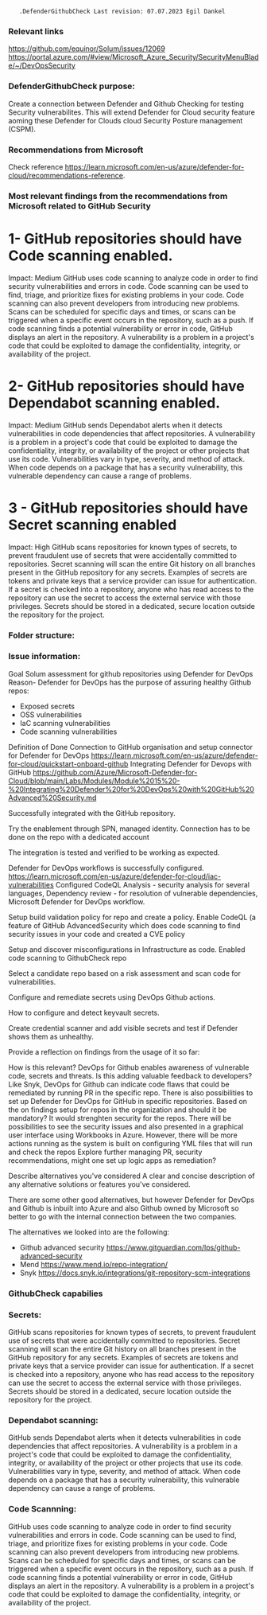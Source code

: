 `   .DefenderGithubCheck Last revision: 07.07.2023 Egil Dankel`

### Relevant links ### 
https://github.com/equinor/Solum/issues/12069
https://portal.azure.com/#view/Microsoft_Azure_Security/SecurityMenuBlade/~/DevOpsSecurity  

  
###   DefenderGithubCheck purpose: ###
Create a connection between Defender and Github Checking for testing Security vulnerabilites. This will extend Defender for Cloud security feature aoming these Defender for Clouds cloud Security Posture management (CSPM). 

### Recommendations from Microsoft ### 

Check reference https://learn.microsoft.com/en-us/azure/defender-for-cloud/recommendations-reference. 

### Most relevant findings from the recommendations from Microsoft related to GitHub Security ### 

# 1- GitHub repositories should have Code scanning enabled. #
Impact: Medium 
GitHub uses code scanning to analyze code in order to find security vulnerabilities and errors in code. Code scanning can be used to find, triage, and prioritize fixes for existing problems in your code. Code scanning can also prevent developers from introducing new problems. Scans can be scheduled for specific days and times, or scans can be triggered when a specific event occurs in the repository, such as a push. If code scanning finds a potential vulnerability or error in code, GitHub displays an alert in the repository. A vulnerability is a problem in a project's code that could be exploited to damage the confidentiality, integrity, or availability of the project.

# 2- GitHub repositories should have Dependabot scanning enabled. #
Impact: Medium
GitHub sends Dependabot alerts when it detects vulnerabilities in code dependencies that affect repositories. A vulnerability is a problem in a project's code that could be exploited to damage the confidentiality, integrity, or availability of the project or other projects that use its code. Vulnerabilities vary in type, severity, and method of attack. When code depends on a package that has a security vulnerability, this vulnerable dependency can cause a range of problems.

# 3 - GitHub repositories should have Secret scanning enabled #
Impact: High 
GitHub scans repositories for known types of secrets, to prevent fraudulent use of secrets that were accidentally committed to repositories. Secret scanning will scan the entire Git history on all branches present in the GitHub repository for any secrets. Examples of secrets are tokens and private keys that a service provider can issue for authentication. If a secret is checked into a repository, anyone who has read access to the repository can use the secret to access the external service with those privileges. Secrets should be stored in a dedicated, secure location outside the repository for the project.

### Folder structure: ####

### Issue information: ####

Goal
Solum assessment for github repositories using Defender for DevOps
Reason- Defender for DevOps has the purpose of assuring healthy Github repos:
- Exposed secrets
- OSS vulnerabilities
- IaC scanning vulnerabilities
- Code scanning vulnerabilities

Definition of Done
 Connection to GitHub organisation and setup connector for Defender for DevOps
https://learn.microsoft.com/en-us/azure/defender-for-cloud/quickstart-onboard-github
Integrating Defender for Devops with GitHub https://github.com/Azure/Microsoft-Defender-for-Cloud/blob/main/Labs/Modules/Module%2015%20-%20Integrating%20Defender%20for%20DevOps%20with%20GitHub%20Advanced%20Security.md

 Successfully integrated with the GitHub repository.

 Try the enablement through SPN, managed identity.
Connection has to be done on the repo with a dedicated account

 The integration is tested and verified to be working as expected.

 Defender for DevOps workflows is successfully configured.
https://learn.microsoft.com/en-us/azure/defender-for-cloud/iac-vulnerabilities
Configured CodeQL Analysis - security analysis for several languages, Dependency review - for resolution of vulnerable dependencies, Microsoft Defender for DevOps workflow. 

 Setup build validation policy for repo and create a policy.
Enable CodeQL (a feature of GitHub AdvancedSecurity which does code scanning to find security issues in your code and created a CVE policy

 Setup and discover misconfigurations in Infrastructure as code.
Enabled code scanning to GithubCheck repo

 Select a candidate repo based on a risk assessment and scan code for vulnerabilities.

 Configure and remediate secrets using DevOps Github actions.

 How to configure and detect keyvault secrets.

 Create credential scanner and add visible secrets and test if Defender shows them as unhealthy.

 Provide a reflection on findings from the usage of it so far:

How is this relevant?
DevOps for Github enables awareness of vulnerable code, secrets and threats.
Is this adding valuable feedback to developers?
Like Snyk, DevOps for Github can indicate code flaws that could be remediated by running PR in the specific repo. There is also possibilities to set up Defender for DevOps for GitHub in specific repositories.
Based on the on findings setup for repos in the organization and should it be mandatory?
It would strenghten security for the repos. There will be possibilities to see the security issues and also presented in a graphical user interface using Workbooks in Azure. However, there will be more actions running as the system is built on configuring YML files that will run and check the repos
 Explore further managing PR, security recommendations, might one set up logic apps as remediation?

Describe alternatives you've considered
A clear and concise description of any alternative solutions or features you've considered.

There are some other good alternatives, but however Defender for DevOps and Github is inbuilt into Azure and also Github owned by Microsoft so better to go with the internal connection between the two companies.

The alternatives we looked into are the following:

- Github advanced security https://www.gitguardian.com/lps/github-advanced-security
- Mend https://www.mend.io/repo-integration/
- Snyk https://docs.snyk.io/integrations/git-repository-scm-integrations

### GithubCheck capabilies ###

### Secrets: ###
GitHub scans repositories for known types of secrets, to prevent fraudulent use of secrets that were accidentally committed to repositories. 
Secret scanning will scan the entire Git history on all branches present in the GitHub repository for any secrets. Examples of secrets are tokens 
and private keys that a service provider can issue for authentication. If a secret is checked into a repository, anyone who has read access to the repository
can use the secret to access the external service with those privileges. Secrets should be stored in a dedicated, secure location outside the repository for the project.

### Dependabot scanning: ###

GitHub sends Dependabot alerts when it detects vulnerabilities in code dependencies that affect repositories. A vulnerability
is a problem in a project's code that could be exploited to damage the confidentiality, integrity, or availability of the project or other projects that use its code.
Vulnerabilities vary in type, severity, and method of attack. When code depends on a package that has a security vulnerability,
this vulnerable dependency can cause a range of problems.

### Code Scannning: ####
GitHub uses code scanning to analyze code in order to find security vulnerabilities and errors in code. 
Code scanning can be used to find, triage, and prioritize fixes for existing problems in your code. 
Code scanning can also prevent developers from introducing new problems. Scans can be scheduled for specific days and times, 
or scans can be triggered when a specific event occurs in the repository, such as a push. If code scanning finds a potential 
vulnerability or error in code, GitHub displays an alert in the repository. A vulnerability is a problem in a project's code 
that could be exploited to damage the confidentiality, integrity, or availability of the project.
